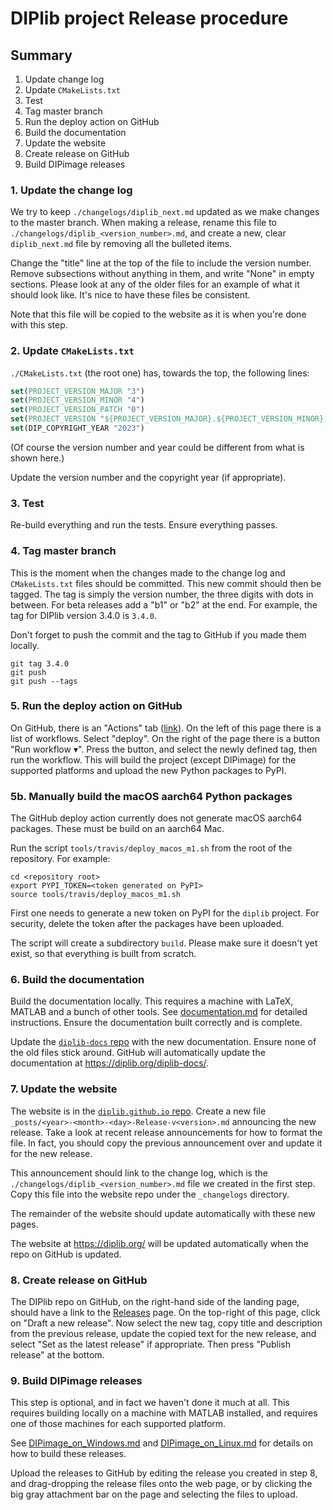 # DIPlib project Release procedure

## Summary

1. Update change log
2. Update `CMakeLists.txt`
3. Test
4. Tag master branch
5. Run the deploy action on GitHub
6. Build the documentation
7. Update the website
8. Create release on GitHub
9. Build DIPimage releases

### 1. Update the change log

We try to keep `./changelogs/diplib_next.md` updated as we make changes to the master branch.
When making a release, rename this file to `./changelogs/diplib_<version_number>.md`, and create
a new, clear `diplib_next.md` file by removing all the bulleted items.

Change the "title" line at the top of the file to include the version number. Remove subsections
without anything in them, and write "None" in empty sections. Please look at any of the older
files for an example of what it should look like. It's nice to have these files be consistent.

Note that this file will be copied to the website as it is when you're done with this step.

### 2. Update `CMakeLists.txt`

`./CMakeLists.txt` (the root one) has, towards the top, the following lines:
```cmake
set(PROJECT_VERSION_MAJOR "3")
set(PROJECT_VERSION_MINOR "4")
set(PROJECT_VERSION_PATCH "0")
set(PROJECT_VERSION "${PROJECT_VERSION_MAJOR}.${PROJECT_VERSION_MINOR}.${PROJECT_VERSION_PATCH}")
set(DIP_COPYRIGHT_YEAR "2023")
```
(Of course the version number and year could be different from what is shown here.)

Update the version number and the copyright year (if appropriate).

### 3. Test

Re-build everything and run the tests. Ensure everything passes.

### 4. Tag master branch

This is the moment when the changes made to the change log and `CMakeLists.txt` files should be committed.
This new commit should then be tagged. The tag is simply the version number, the three digits with dots in between.
For beta releases add a "b1" or "b2" at the end. For example, the tag for DIPlib version 3.4.0 is `3.4.0`.

Don't forget to push the commit and the tag to GitHub if you made them locally.

```shell
git tag 3.4.0
git push
git push --tags
```

### 5. Run the deploy action on GitHub

On GitHub, there is an "Actions" tab ([link](https://github.com/DIPlib/diplib/actions)). On the left of this
page there is a list of workflows. Select "deploy". On the right of the page there is a button "Run workflow ▾".
Press the button, and select the newly defined tag, then run the workflow. This will build the project (except
DIPimage) for the supported platforms and upload the new Python packages to PyPI.

### 5b. Manually build the macOS aarch64 Python packages

The GitHub deploy action currently does not generate macOS aarch64 packages. These must be build on an aarch64 Mac.

Run the script `tools/travis/deploy_macos_m1.sh` from the root of the repository. For example:
```shell
cd <repository root>
export PYPI_TOKEN=<token generated on PyPI>
source tools/travis/deploy_macos_m1.sh
```

First one needs to generate a new token on PyPI for the `diplib` project.
For security, delete the token after the packages have been uploaded.

The script will create a subdirectory `build`. Please make sure it doesn't yet exist, so that everything is
built from scratch.

### 6. Build the documentation

Build the documentation locally. This requires a machine with LaTeX, MATLAB and a bunch of other tools.
See [documentation.md](doc/src/Build/documentation.md) for detailed instructions.
Ensure the documentation built correctly and is complete.

Update the [`diplib-docs` repo](https://github.com/DIPlib/diplib-docs) with the new documentation.
Ensure none of the old files stick around.
GitHub will automatically update the documentation at <https://diplib.org/diplib-docs/>. 

### 7. Update the website

The website is in the [`diplib.github.io` repo](https://github.com/DIPlib/diplib.github.io).
Create a new file `_posts/<year>-<month>-<day>-Release-v<version>.md` announcing the new release.
Take a look at recent release announcements for how to format the file. In fact, you should copy the previous
announcement over and update it for the new release.

This announcement should link to the change log, which is the `./changelogs/diplib_<version_number>.md` file
we created in the first step. Copy this file into the website repo under the `_changelogs` directory.

The remainder of the website should update automatically with these new pages.

The website at <https://diplib.org/> will be updated automatically when the repo on GitHub is updated.

### 8. Create release on GitHub

The DIPlib repo on GitHub, on the right-hand side of the landing page, should have a link
to the [Releases](https://github.com/DIPlib/diplib/releases) page. On the top-right of this page, click on
"Draft a new release". Now select the new tag, copy title and description from the previous release, update
the copied text for the new release, and select "Set as the latest release" if appropriate. Then press
"Publish release" at the bottom.

### 9. Build DIPimage releases

This step is optional, and in fact we haven't done it much at all. This requires building locally on a machine
with MATLAB installed, and requires one of those machines for each supported platform.

See [DIPimage_on_Windows.md](DIPimage_on_Windows.md) and [DIPimage_on_Linux.md](DIPimage_on_Linux.md) for
details on how to build these releases.

Upload the releases to GitHub by editing the release you created in step 8, and drag-dropping the release files
onto the web page, or by clicking the big gray attachment bar on the page and selecting the files to upload.
